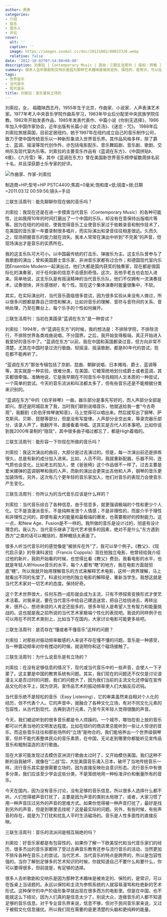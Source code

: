 ```yaml
---
author: 黑麦
categories:
- 介绍
- 音乐
- 音乐人
- 评论
cover:
  alt: ''
  caption: ''
  image: https://images.soomal.cc/doc/20121002/00023326.webp
  relative: false
date: '2012-10-02T07:54:08+08:00'
description: 刘索拉 | Contemporary Music | 源自：三联生活周刊 | 版权：转载 |  平均/总评分：00.00/0
summary: 很多人去听歌剧和交响乐是因为那种艺术趣味是被肯定的、保险的，是常识，可以在饭桌上当话题的。永远以保险和主流为参照系统的人就容易漫骂和杜绝新的艺术形式。这种保守的中产阶级形象早就出现在很多西方的电影里。但是在中国，也不能就这么下结论，因为人们真的是信息太少了……
tags:
- 世界音乐
- 当代音乐
- 现代音乐
title: 刘索拉：音乐是有立场的
---
```


刘索拉，女， 祖籍陕西志丹，1955年生于北京，作曲家、小说家、人声表演艺术家。1977年考入中央音乐学院作曲系学习，1983年毕业后分配至中央民族学院任教。1982年开始发表作品，1985年发表代表作、中篇小说《你别无选择》，1986年加入中国作家协会，近年出版有长篇小说《女贞汤》、《迷恋・咒》。 1988年后刘索拉旅居英国，目前定居纽约。她于1997年在纽约成立自己的音乐制作公司，致力于使中国传统音乐以一种新形象进入世界音乐界。其作品风格多样，除了爵士、蓝调、摇滚等现代创作外，亦包括电影配乐、音乐舞蹈剧、音乐剧、歌剧、交响乐及现代室内乐等。刘索拉的主要音乐作品有《蓝调在东方》、《中国拼贴》、《缠》、《六月雪》等，其中《蓝调在东方》曾在美国新世界音乐榜停留数周排名前十名，并且深获爵士乐专家的好评。



![作曲家、作家-刘索拉](https://images.soomal.cc/doc/20121002/00023326.webp)

制造商=HP;型号=HP PSTC4400;焦距=0毫米;饱和度=低;锐度=弱;日期=2011.03.12 00:59:56;镜头=手动



三联生活周刊：能先聊聊你现在做的音乐吗？

刘索拉：我现在还是在进一步摸索当代音乐（Contemporary Music）的各种可能性，比如我用10年的时间打磨出了一个中国的乐队，却没有在意保持出版唱片等等。因为在纽约的经验，使我觉得音乐工业使音乐家过于依赖录音和制作技术了，在美国的音乐家一年要录制很多唱片，而实际演出和录音往往相差很远。久而久之，现场把握音乐的能力就在消失。我本人常常在演出中听到“不完美”的声音，但现场演出才是音乐的实质所在。
 
我的这支乐队可大可小。以中国最传统的打击乐、弹拨乐为主。这支乐队曾参与了我歌剧的演出；曾和美国爵士音乐家、非洲音乐家都有过合作；和德国现代室内乐团Ensemble Modern一起演出过。他们大都是国内获奖的独奏家，现在都是很国际化的演奏家，对于任何新的信息不会感到奇怪。这次，吉他手老五也会加入进来。简单地说，这支乐队是有摇滚精神的当代音乐乐队，他们不仅拥有一流演奏技术，试奏很快，并乐感很好，有个性。现在这个集体演奏时能量很集中，不软。

其实，在实际演出时，当代音乐面临很多尝试，因为很多实验从来没有人做过，所以很多问题都是靠自己领悟和解决，比如对音乐的理解、音符与音符间的关系、音响处理，乃至在舞台上，每个乐手的个性如何展开。

三联生活周刊：当初在美国录“蓝调在东方”是一种尝试？

刘索拉：1994年，作“蓝调在东方”的时候，我的想法是：不排除学院，不排除流行，不排除世界各类戏曲说唱，不分国界。之后，我开始变得极端，真正开始进入我爱好的音乐中了。“蓝调在东方”以前，我在中国和英国都录过音，但方向非常不清楚，尤其在中国时录过流行歌曲、轻摇滚、摇滚歌剧，都是80年代的尝试，现在都不能再听了。

“蓝调在东方”那张专辑包括了京剧、昆曲、朝鲜说唱、日本傩戏、爵士、蓝调等等，其实就是一种实验，很难分类，在美国，它被笼统地划分成爵士或者蓝调，其实都很牵强。准确地说，它是我早期在不同音乐中寻找相同人文本质的一种尝试，一个简单的尝试。今天的音乐流派和叫法都太多了，但有些音乐还是不能根据分类来识别的。

“蓝调在东方”中的《伯牙摔琴》一曲，器乐部分是事先写好的，而人声部分全部是即兴。那还是阿城启发了我，当时我们聊到说唱音乐，他就送给我一套“今古奇观”，我翻到《俞伯牙摔琴谢知音》，马上觉得可以唱出来。然后就写出了钢琴、萨克斯风、贝斯、琵琶等部分，但是没有写旋律。人声部分全空出来，等录完器乐部分，该录人声了，我翻开书，直接看着书唱。这其实是古代人的本事吧。比如你说到我2000年录制的“隐现”，其中很多曲子唱过都忘了，都是High着唱的。

三联生活周刊：能形容一下你现在所做的音乐吗？

刘索拉：我这次演出的曲目，大部分是过去演过的。但是，每一次演出前还是排练很久，总是有新的成分加入进来。比如，人员不同，我就重新配器，乐器不同，连气质也会变化。比如老五的加入，使《爸爸椅》这个作品很不一样了。过去主要是爱米娜弹的蓝调钢琴和我的人声，而新的演出会更突出吉他和人声，钢琴的音乐更加装饰性。另外，这次有几个更年轻的音乐家加入，他们对音乐的表现力会使音乐产生变化。

三联生活周刊：你所认为的当代音乐应该是什么样的？

刘索拉：当代音乐综合了各种信息，由于信息多，就更强调极端的个性和更少个人化。它不是浪漫派音乐，不是纯粹发泄个人情感；不是非理性的，而是介乎于理性和非理性之间的，即便有最大的能量和最极端的爆发，也需要极好的控制能力。这一点，和New Age、Fusion是不一样的。我所做的音乐是设计过的，彻底有设计理念的。我认为，当代音乐继承了现代艺术很多的因素，绝对不是什么“东方遇到西方”之类的话可以概括的，那种概括太表面了。

很多人听当代音乐时的感觉像是“被排斥在外”了，我可以举个例子。《教父》、《现代启示录》的导演科波拉（Francis Coppola）现在拍独立电影，他曾经给我介绍过他的新片，我刚开始看的时候，也觉得比看《教父》费劲，我看电影的水平，也就是年轻人听House音乐的水平。每个人都有“瞎”的地方，我在电影方面就彻底“瞎”。所以我就开始用理解音乐的方式来解释艺术电影，这样一跨界理解，马上就看出不同的名堂了。科波拉对他的独立电影的解释是，重新当学生。我想这就是当代艺术家对一切艺术的态度。保持好奇。

这个艺术世界很大，任何东西一成形就会成为主流，只有不停探索变换形式才使艺术活着。对我来说，要在当代音乐中给自己建造迷宫，把自己给绕进去，再转出来，很开心，想进来绕的人肯定还挺多的，很多年轻人是希望人生有智力和能量挑战的。这也就是我之前所说的当代艺术家极端个性化的表现吧。我说的同样例子也可以用在不同艺术类别上，比如当下在国内，大家讨论电影可能更多些吧。

三联生活周刊：是否存在“懂或者不懂音乐”这样的问题？

刘索拉：对那些对振动频率敏感的人来说不存在懂不懂的问题。音乐是一种感受，当一种震动频率对你有搅动的时候，就说明你和这个磁场接触了。

三联生活周刊：为什么说音乐是有立场的？

刘索拉：在没有足够信息的情况下，现代或当代音乐中的一些声音，会使人一下子蒙了。这主要是中国的教育系统有问题。其实，我们现在的问题还不仅仅是讨论浪漫主义是否过时的问题，我们的问题大了，因为我们当前的主流文化还停留在宣传品文化的水平上，因为空洞，宣传品艺术的振动频率使人们大脑反应迟钝。

当代音乐绝不是轻松的音乐（Easy Listening），它的审美虽然来自相对个人化的经历，但不代表个人。它的声音中，就融合了各种文化立场，有对不同文化元素的包容性，从古代到现代、古典到流行元素，乃至今天年轻人觉得很酷的声音。

今天，我们被迫听到的很多音乐都是令人烦躁的。一个城市，哪怕在街上放的音乐都可以代表当地的文明发达程度。比如在纽约的商店里总能听到一些让人惊讶的音乐，而这些音乐往往和那些场所的“立场”是吻合的。我们能培养出一个世界级钢琴家，但并不能代表整体民众的音乐素质，在中国，无论走到哪里你都能听见宣传品音乐和粗制滥造的流行歌曲。

现在大家可能发现过去模仿亚洲流行歌曲太过时了，又开始模仿美国。我们这种不断的自我破坏，就像在“二战”后，大批美国音乐涌入日本，破坏了当地传统音乐一样。流行音乐其实是很需要立场的，因为直接反映社会意识形态。流行音乐中有很多分类，我们应该至少学会这些分类，不是笼统地用一种标准评价和衡量所有的音乐。

今天在国内，因为没有音乐讨论，没有足够的音乐信息，所以很多人选择什么都不听。人们觉得被声音打扰了，主要是因为声音的类别太局限了，或者，大家习惯了用一种声音压过另外的声音的思维方式。如果你觉得被一种声音打扰了，最好是找到另外的声音，但是到哪里去找呢？这是最实际的问题。另外，有些时候，有些声音的存在，就是为了打扰和扰乱人平时生活磁场的。音乐是人性多面性的直接反映。

三联生活周刊：音乐的流派间是相互隔绝的吗？

刘索拉：好音乐家都是有包容性的。如果你了解一下欧美现代和当代音乐家们的经历，很多杰出的音乐家都除了受过古典音乐教育还参与流行音乐的活动，当然更加不排斥各种在音乐上的尝试。当代艺术、当代音乐的特点是跨界的，所以是包容性强的。当你了解到足够多的艺术知识的时候，你就知道自己不要什么和要什么，你可以要得很多，但前提是，有足够的选择。

很多人去听歌剧和交响乐是因为那种艺术趣味是被肯定的、保险的，是常识，可以在饭桌上当话题的。永远以保险和主流为参照系统的人就容易漫骂和杜绝新的艺术形式。这种保守的中产阶级形象早就出现在很多西方的电影里。但是在中国，也不能就这么下结论，因为人们真的是信息太少了。别说大众，连做音乐的人都不知道足够的音乐信息。对于专业音乐界来说，信息不够，但对于民间音乐家来说，又过于被假文化信息骚扰。所以我们现在需要的是更清楚的头脑和更纯粹的能量。